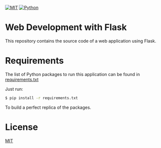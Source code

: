 [![MIT](https://img.shields.io/github/license/jeantardelli/web-dev-flask)](https://choosealicense.com/)
[![Python](https://img.shields.io/badge/Python-3.8-blue)](https://www.python.org/)

Web Development with Flask
==========================
This repository contains the source code of a web application using Flask.

Requirements
============
The list of Python packages to run this application can be found in [requirements.txt](requirements.txt) 

Just run:

```bash
$ pip install -r requirements.txt
```

To build a perfect replica of the packages.

License
=======
[MIT](LICENSE)
